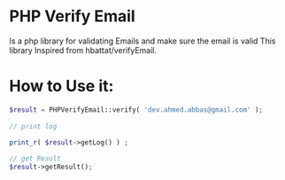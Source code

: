 PHP Verify Email
================
Is a php library for validating Emails and make sure the email is valid This library Inspired from 
hbattat/verifyEmail.

How to Use it:
================
```PHP
$result = PHPVerifyEmail::verify( 'dev.ahmed.abbas@gmail.com' );   
  
// print log   

print_r( $result->getLog() ) ;
  
// get Result
$result->getResult();

```